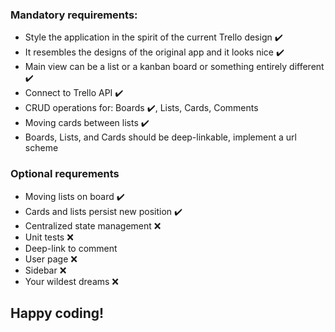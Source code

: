 ### Mandatory requirements: 
* Style the application​ in the spirit​ of the current Trello design :heavy_check_mark:
* It resembles the designs of the original app and it looks nice :heavy_check_mark:
* Main view can be a list or a kanban board or something entirely different :heavy_check_mark:
* Connect to Trello API :heavy_check_mark:
* CRUD operations for: Boards :heavy_check_mark:, Lists, Cards, Comments
* Moving cards between lists :heavy_check_mark:
* Boards, Lists, and Cards should be deep-linkable, implement a url scheme

### Optional requrements
* Moving lists on board :heavy_check_mark:
* Cards and lists persist new position :heavy_check_mark:
* Centralized state management :x:
* Unit tests :x:
* Deep-link to comment
* User page :x:
* Sidebar :x:
* Your wildest dreams :x:

## Happy coding!
